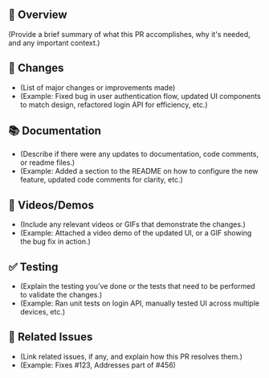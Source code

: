 ## 📝 Overview

(Provide a brief summary of what this PR accomplishes, why it's needed, and any important context.)

## 🔧 Changes

- (List of major changes or improvements made)
- (Example: Fixed bug in user authentication flow, updated UI components to match design, refactored login API for efficiency, etc.)

## 📚 Documentation

- (Describe if there were any updates to documentation, code comments, or readme files.)
- (Example: Added a section to the README on how to configure the new feature, updated code comments for clarity, etc.)

## 🎥 Videos/Demos

- (Include any relevant videos or GIFs that demonstrate the changes.)
- (Example: Attached a video demo of the updated UI, or a GIF showing the bug fix in action.)

## ✅ Testing

- (Explain the testing you’ve done or the tests that need to be performed to validate the changes.)
- (Example: Ran unit tests on login API, manually tested UI across multiple devices, etc.)

## 🔗 Related Issues

- (Link related issues, if any, and explain how this PR resolves them.)
- (Example: Fixes #123, Addresses part of #456)
